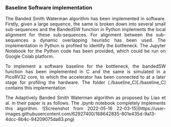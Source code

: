 ### Baseline Software implementation

<p align = "justify"> The Banded Smith Waterman algorithm has been implemented in software. Firstly, given a large sequence, the same is broken down into several small sub-sequences and the BandedSW function in Python implements the local alignment for these sub-sequences. For alignment between the sub-sequences a dynamic overlapping heuristic has been used. The implementation in Python is profiled to identify the bottleneck. The Jupyter Notebook for the Python code has been provided, which could be run on Google Colab platform. </p>

<p align = "justify"> To implement a software baseline for the bottleneck, the bandedSW function has been implemented in C and the same is simulated in a PicoRV32 core, to which the accelerator has been connected to at a later stage for profiling the hardware.  The folder (./baseline_C)[./baseline_C] contains this implementation </p>

<p align = "justify"> The Adaptively Banded Smith Waterman algorithm as proposed by Liao et al. in their paper is as follows. The .ipynb notebook completely implements this algorithm.
![Screenshot from 2022-05-16 22-03-15](https://user-images.githubusercontent.com/62927400/168642835-801e435d-9a13-4dcc-8b4c-94209075da83.png)
</p>
